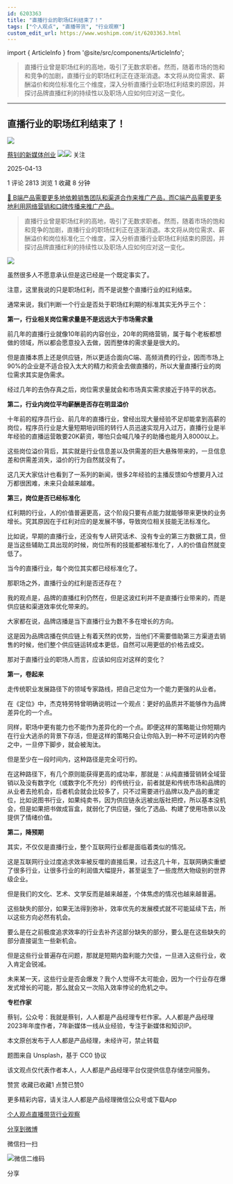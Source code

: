 ```yaml
---
id: 6203363
title: "直播行业的职场红利结束了！"
tags: ["个人观点", "直播带货", "行业观察"]
custom_edit_url: https://www.woshipm.com/it/6203363.html
---
```

import { ArticleInfo } from '@site/src/components/ArticleInfo';

<ArticleInfo
    author="蔡钊的新媒体创业"
    authorLink="https://www.woshipm.com/u/196327"
    published="2025-04-13"
    views={2813}
    comments={1}
    collects={1}
/>

> 直播行业曾是职场红利的高地，吸引了无数求职者。然而，随着市场的饱和和竞争的加剧，直播行业的职场红利正在逐渐消退。本文将从岗位需求、薪酬溢价和岗位标准化三个维度，深入分析直播行业职场红利结束的原因，并探讨品牌直播红利的持续性以及职场人应如何应对这一变化。

---

## 直播行业的职场红利结束了！

[![](https://static.woshipm.com/pmapp_avatar_20231123201740_9223.jpeg?imageView2/1/w/72/h/72/q/100)](https://www.woshipm.com/u/196327)

[蔡钊的新媒体创业](https://www.woshipm.com/u/196327) ![](https://static.woshipm.com/tag/1121_1@2x.png)![](https://static.woshipm.com/tag/2105_1@2x.png) 关注

2025-04-13

1 评论 2813 浏览 1 收藏 8 分钟

[🔗 B端产品需要更多地依赖销售团队和渠道合作来推广产品，而C端产品需要更多地利用网络营销和口碑传播来推广产品..](https://ke.qidianla.com/courses/bcpm)

> 直播行业曾是职场红利的高地，吸引了无数求职者。然而，随着市场的饱和和竞争的加剧，直播行业的职场红利正在逐渐消退。本文将从岗位需求、薪酬溢价和岗位标准化三个维度，深入分析直播行业职场红利结束的原因，并探讨品牌直播红利的持续性以及职场人应如何应对这一变化。

![](https://image.woshipm.com/2023/04/13/9c482d04-d9df-11ed-8440-00163e0b5ff3.jpg)

虽然很多人不愿意承认但是这已经是一个既定事实了。

注意，这里我说的只是职场红利，而不是说整个直播行业的红利结束。

通常来说，我们判断一个行业是否处于职场红利期的标准其实无外乎三个：

**第一，行业相关岗位需求量是不是远远大于市场需求量**

前几年的直播行业就像10年前的内容创业，20年的网络营销，属于每个老板都想做的领域，所以都会愿意投入去做，因而整体的需求量是很大的。

但是直播本质上还是供应链，所以更适合面向C端、高频消费的行业，因而市场上90%的企业是不适合投入太大的精力和资金去做直播的，所以大量直播行业的岗位需求其实是伪需求。

经过几年的去伪存真之后，岗位需求量就会和市场真实需求接近于持平的状态。

**第二，行业内岗位平均薪酬是否存在明显溢价**

十年前的程序员行业、前几年的直播行业，曾经出现大量经验不足却能拿到高薪的岗位，程序员行业是大量短期培训班的转行人员迅速实现月入过万，直播行业是半年经验的直播运营敢要20K薪资，哪怕只会喊几嗓子的助播也能月入8000以上。

这些岗位溢价背后，其实就是行业信息差以及供需差的巨大悬殊带来的，一旦信息差和供需差消失，溢价的行为自然就没有了。

这几天大家估计也看到了一系列的新闻，很多2年经验的主播反馈如今想要月入过万都很困难，未来只会越来越难。

**第三，岗位是否已经标准化**

红利期的行业，人的价值普遍更高，这个阶段只要有点能力就能够带来更快的业务增长。究其原因在于红利对应的是发展不够，导致岗位相关技能无法标准化。

比如说，早期的直播行业，还没有专人研究话术、没有专业的第三方数据工具，但是当这些辅助工具出现的时候，岗位所有的技能都被标准化了，人的价值自然就变低了。

当今的直播行业，每个岗位其实都已经标准化了。

那职场之外，直播行业的红利是否还存在？

我的观点是，品牌的直播红利仍然在，但是这波红利并不是直播行业带来的，而是供应链和渠道效率优化带来的。

大家都在说，品牌店播是当下直播行业为数不多在增长的方向。

这是因为品牌店播在供应链上有着天然的优势，当他们不需要借助第三方渠道去销售的时候，他们整个供应链运转成本更低，自然可以用更低的价格去成交。

那对于直播行业的职场人而言，应该如何应对这样的变化？

**第一，卷起来**

走传统职业发展路径下的领域专家路线，把自己定位为一个能力更强的从业者。

在《定位》中，杰克特劳特曾明确说明过一个观点：更好的品质并不能够作为品牌差异化的一个点。

同样，职场中更有能力也不能作为差异化的一个点。即便这样的策略能让你短期内在行业大逃杀的背景下存活，但是这样的策略只会让你陷入到一种不可逆转的内卷之中，一旦停下脚步，就会被淘汰。

但是至少在一段时间内，这种路径是完全可行的。

在这种路径下，有几个原则能获得更高的成功率，那就是：从纯直播营销转全域营销以及没有数字化（或数字化不充分）的传统行业，前者就是和传统市场和品牌的从业者去抢机会，后者机会就会比较多了，只不过需要进行品牌以及产品的重定位，比如说图书行业，如果纯卖书，因为供应链永远被出版社把控，所以基本没机会，但是如果把书做成盲盒，就弱化了供应链，强化了选品、构建了使用场景以及提供了情绪价值。

**第二，降预期**

其实，不仅仅是直播行业，整个互联网行业都是面临着类似的情况。

这是互联网行业过度追求效率被反噬的直接后果，过去这几十年，互联网确实重塑了很多行业，让很多行业的利润值大幅提升，甚至诞生了一些庞然大物级别的世界级企业。

但是我们的文化、艺术、文学反而是越来越差，个体焦虑的情况也越来越普遍。

这些缺失的部分，如果无法得到弥补，效率优先的发展模式就不可能延续下去，所以这些方向必然有机会。

要么是在之前极度追求效率的行业去补齐这部分缺失的部分，要么是在这些缺失的部分直接诞生一些新机会。

但是这些行业普遍存在问题，那就是短期内盈利能力欠佳，一旦进入这些行业，收入肯定会锐减。

未来某一天，这些行业是否会爆发？我个人觉得不太可能会，因为一个行业存在爆发式增长的可能，那么就会又一次陷入效率悖论的危机之中。

**专栏作家**

蔡钊，公众号：我就是蔡钊，人人都是产品经理专栏作家。人人都是产品经理2023年年度作者，7年新媒体一线从业经验，专注于新媒体和知识IP。

本文原创发布于人人都是产品经理，未经许可，禁止转载

题图来自 Unsplash，基于 CC0 协议

该文观点仅代表作者本人，人人都是产品经理平台仅提供信息存储空间服务。

赞赏 收藏已收藏1 点赞已赞0

更多精彩内容，请关注人人都是产品经理微信公众号或下载App

[个人观点](https://www.woshipm.com/tag/%e4%b8%aa%e4%ba%ba%e8%a7%82%e7%82%b9)[直播带货](https://www.woshipm.com/tag/%e7%9b%b4%e6%92%ad%e5%b8%a6%e8%b4%a7)[行业观察](https://www.woshipm.com/tag/%e8%a1%8c%e4%b8%9a%e8%a7%82%e5%af%9f)

[分享到微博](https://service.weibo.com/share/share.php?appkey=2775287854&title=直播行业的职场红利结束了！&url=https://www.woshipm.com/it/6203363.html&pic=https://image.woshipm.com/2023/04/13/9c482d04-d9df-11ed-8440-00163e0b5ff3.jpg)

微信扫一扫

![微信二维码](https://api.pwmqr.com/qrcode/create/?url=https://www.woshipm.com/it/6203363.html)

分享
